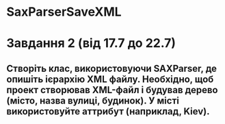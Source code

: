 # SaxParserSaveXML
# Завдання 2 (від 17.7 до 22.7)
## Створіть клас, використовуючи SAXParser, де опишіть ієрархію XML файлу. Необхідно, щоб проект створював XML-файл і будував дерево (місто, назва вулиці, будинок). У місті використовуйте аттрибут (наприклад, <city size=”big>Kiev</city>).
